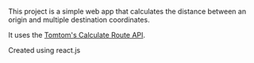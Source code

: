 This project is a simple web app that calculates the distance between an origin and multiple destination coordinates.

It uses the [Tomtom's Calculate Route API](https://developer.tomtom.com/routing-api/routing-api-documentation-routing/calculate-route).

Created using react.js